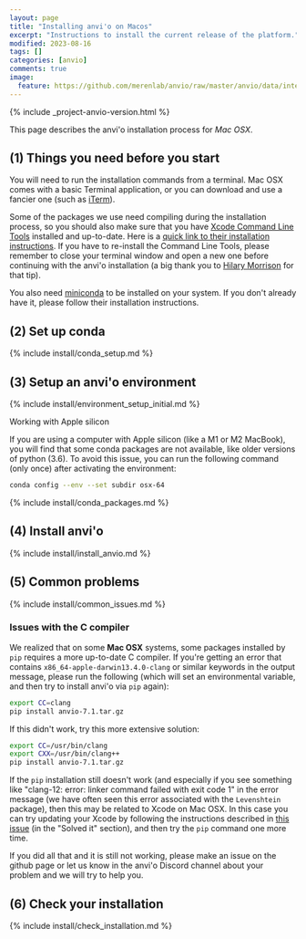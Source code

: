 ```yaml
---
layout: page
title: "Installing anvi'o on Macos"
excerpt: "Instructions to install the current release of the platform."
modified: 2023-08-16
tags: []
categories: [anvio]
comments: true
image:
  feature: https://github.com/merenlab/anvio/raw/master/anvio/data/interactive/images/logo.png
---
```



{% include _project-anvio-version.html %}

This page describes the anvi'o installation process for _Mac OSX_.

## (1) Things you need before you start

You will need to run the installation commands from a terminal. Mac OSX comes with a basic Terminal application, or you can download and use a fancier one (such as [iTerm](https://www.iterm2.com/)).

Some of the packages we use need compiling during the installation process, so you should also make sure that you have [Xcode Command Line Tools](https://mac.install.guide/commandlinetools/index.html) installed and up-to-date. Here is a [quick link to their installation instructions](https://mac.install.guide/commandlinetools/4.html). If you have to re-install the Command Line Tools, please remember to close your terminal window and open a new one before continuing with the anvi'o installation (a big thank you to [Hilary Morrison](https://www.mbl.edu/research/faculty-and-whitman-scientists/Hilary%20Morrison) for that tip).

You also need [miniconda](https://docs.conda.io/en/latest/miniconda.html) to be installed on your system. If you don't already have it, please follow their installation instructions.

## (2) Set up conda

{% include install/conda_setup.md %}

## (3) Setup an anvi'o environment

{% include install/environment_setup_initial.md %}

<div class="extra-info" markdown="1">
<span class="extra-info-header">Working with Apple silicon</span>

If you are using a computer with Apple silicon (like a M1 or M2 MacBook), you will find that some conda packages are not available, like older versions of python (3.6).
To avoid this issue, you can run the following command (only once) after activating the environment:

```bash
conda config --env --set subdir osx-64
```
</div>

{% include install/conda_packages.md %}

## (4) Install anvi'o

{% include install/install_anvio.md %}

## (5) Common problems

{% include install/common_issues.md %}

### Issues with the C compiler

We realized that on some **Mac OSX** systems, some packages installed by `pip` requires a more up-to-date C compiler. If you're getting an error that contains `x86_64-apple-darwin13.4.0-clang` or similar keywords in the output message, please run the following (which will set an environmental variable, and then try to install anvi'o via `pip` again):

```bash
export CC=clang
pip install anvio-7.1.tar.gz
```

If this didn't work, try this more extensive solution:

```bash
export CC=/usr/bin/clang
export CXX=/usr/bin/clang++
pip install anvio-7.1.tar.gz
```

If the `pip` installation still doesn't work (and especially if you see something like "clang-12: error: linker command failed with exit code 1" in the error message (we have often seen this error associated with the `Levenshtein` package), then this may be related to Xcode on Mac OSX. In this case you can try updating your Xcode by following the instructions described in [this issue](https://github.com/merenlab/anvio/issues/1636) (in the "Solved it" section), and then try the `pip` command one more time.

If you did all that and it is still not working, please make an issue on the github page or let us know in the anvi'o Discord channel about your problem and we will try to help you.

## (6) Check your installation

{% include install/check_installation.md %}
 